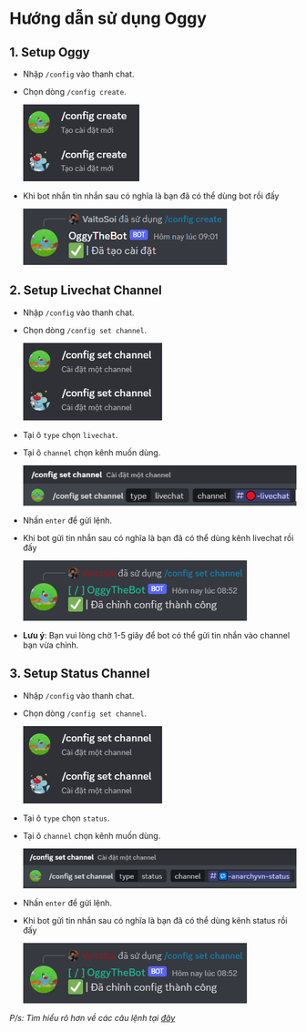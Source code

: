 # Hướng dẫn sử dụng Oggy
## 1. Setup Oggy
- Nhập `/config` vào thanh chat.
- Chọn dòng `/config create`.

    ![/config create](./picture/config_create.png)

- Khi bot nhắn tin nhắn sau có nghĩa là bạn đã có thể dùng bot rồi đấy

    ![Hoàn thành](./picture/config_create_done.png)

## 2. Setup Livechat Channel
- Nhập `/config` vào thanh chat.
- Chọn dòng `/config set channel`.

    ![/config set channel](./picture/config_set_channel.png)

- Tại ô `type` chọn `livechat`.
- Tại ô `channel` chọn kênh muốn dùng.

    ![Ví dụ](./picture/config_set_channel_livechat.png)

- Nhấn `enter` để gửi lệnh.
- Khi bot gửi tin nhắn sau có nghĩa là bạn đã có thể dùng kênh livechat rồi đấy

    ![Hoàn thành](./picture/config_set_channel_done.png)

- **Lưu ý**: Bạn vui lòng chờ 1-5 giây để bot có thể gửi tin nhắn vào channel bạn vừa chỉnh.
## 3. Setup Status Channel
- Nhập `/config` vào thanh chat.
- Chọn dòng `/config set channel`.

    ![/config set channel](./picture/config_set_channel.png)

- Tại ô `type` chọn `status`.
- Tại ô `channel` chọn kênh muốn dùng.

    ![Ví dụ](./picture/config_set_channel_status.png)

- Nhấn `enter` để gửi lệnh.
- Khi bot gửi tin nhắn sau có nghĩa là bạn đã có thể dùng kênh status rồi đấy

    ![Hoàn thành](./picture/config_set_channel_done.png)

*P/s: Tìm hiểu rõ hơn về các câu lệnh tại [đây](./docs.md)*